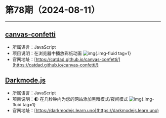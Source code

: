 # 第78期（2024-08-11）

---
## [canvas-confetti](https://github.com/catdad/canvas-confetti)
- 所属语言：JavaScript
- 项目说明：在浏览器中播放彩纸动画
![img](https://mirror.ghproxy.com/https://raw.githubusercontent.com/xiaoxuan6/weekly/main/docs/static/images/2024-08-11/1723348585.png){.img-fluid tag=1}
- 官网地址：[https://catdad.github.io/canvas-confetti/](https://catdad.github.io/canvas-confetti/)

## [Darkmode.js](https://github.com/sandoche/Darkmode.js)
- 所属语言：JavaScript
- 项目说明：🌓 在几秒钟内为您的网站添加黑暗模式/夜间模式
![img](https://mirror.ghproxy.com/https://raw.githubusercontent.com/xiaoxuan6/weekly/main/docs/static/images/2024-08-11/1723370129.png){.img-fluid tag=1}
- 官网地址：[https://darkmodejs.learn.uno](https://darkmodejs.learn.uno)
